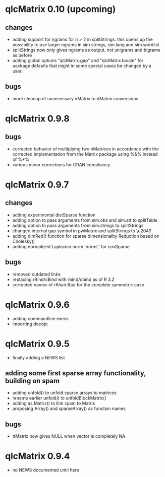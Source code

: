 # qlcMatrix 0.10 (upcoming)

## changes

* adding support for ngrams for n > 2 in splitStrings. this opens up the possibility to use larger ngrams in sim.strings, sim.lang and sim.wordlist
* splitStrings now only gives ngrams as output, not unigrams and bigrams as before
* adding global options "qlcMatrix.gap" and "qlcMatrix.locale" for package defaults that might in some special cases be changed by a user.

## bugs

* more cleanup of unnecessary nMatrix to dMatrix conversions

# qlcMatrix 0.9.8

## bugs

* corrected behavior of multiplying two nMatrices in accordance with the corrected implementation from the Matrix package using %&% instead of %*%
* various minor corrections for CRAN compliancy.

# qlcMatrix 0.9.7

## changes

* adding experimental distSparse function
* adding option to pass arguments from sim.obs and sim.att to splitTable
* adding option to pass arguments from sim.strings to splitStrings
* changed internal gap symbol in pwMatrix and splitStrings to \u2043
* adding dimRed() function for sparse dimensionality Reduction based on Cholesky()
* adding normalized Laplacian norm 'normL' for cosSparse

## bugs

* removed outdated links
* replacing rBind/cBind with rbind/cbind as of R 3.2
* corrected names of rKhatriRao for the complete symmetric case

# qlcMatrix 0.9.6

* adding commandline execs
* importing docopt

# qlcMatrix 0.9.5

* finally adding a NEWS list

## adding some first sparse array functionality, building on spam

* adding unfold() to unfold sparse arrays to matrices
* rename earlier unfold() to unfoldBlockMatrix()
* adding as.Matrix() to link spam to Matrix
* proposing Array() and sparseArray() as function names

## bugs

* ttMatrix now gives NULL when vector is completely NA

# qlcMatrix 0.9.4

* no NEWS documented until here